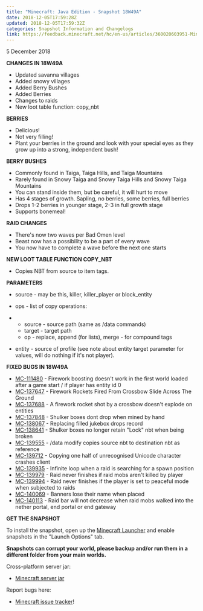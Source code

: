 ```yaml
---
title: "Minecraft: Java Edition - Snapshot 18W49A"
date: 2018-12-05T17:59:28Z
updated: 2018-12-05T17:59:32Z
categories: Snapshot Information and Changelogs
link: https://feedback.minecraft.net/hc/en-us/articles/360020603951-Minecraft-Java-Edition-Snapshot-18W49A
---
```


5 December 2018

**CHANGES IN 18W49A**

-   Updated savanna villages
-   Added snowy villages
-   Added Berry Bushes
-   Added Berries
-   Changes to raids
-   New loot table function: copy_nbt

**BERRIES**

-   Delicious!
-   Not very filling!
-   Plant your berries in the ground and look with your special eyes as they grow up into a strong, independent bush!

**BERRY BUSHES**

-   Commonly found in Taiga, Taiga Hills, and Taiga Mountains
-   Rarely found in Snowy Taiga and Snowy Taiga Hills and Snowy Taiga Mountains
-   You can stand inside them, but be careful, it will hurt to move
-   Has 4 stages of growth. Sapling, no berries, some berries, full berries
-   Drops 1-2 berries in younger stage, 2-3 in full growth stage
-   Supports bonemeal!

**RAID CHANGES**

-   There\'s now two waves per Bad Omen level
-   Beast now has a possibility to be a part of every wave
-   You now have to complete a wave before the next one starts

**NEW LOOT TABLE FUNCTION COPY_NBT**

-   Copies NBT from source to item tags.

**PARAMETERS**

-   source - may be this, killer, killer_player or block_entity

-   ops - list of copy operations:

-   -   source - source path (same as /data commands)
    -   target - target path
    -   op - replace, append (for lists), merge - for compound tags

-   entity - source of profile (see note about entity target parameter for values, will do nothing if it\'s not player).

**FIXED BUGS IN 18W49A**

-   [MC-111480](https://bugs.mojang.com/browse/MC-111480) - Firework boosting doesn\'t work in the first world loaded after a game start / if player has entity id 0
-   [MC-137647](https://bugs.mojang.com/browse/MC-137647) - Firework Rockets Fired From Crossbow Slide Across The Ground
-   [MC-137688](https://bugs.mojang.com/browse/MC-137688) - A firework rocket shot by a crossbow doesn\'t explode on entities
-   [MC-137848](https://bugs.mojang.com/browse/MC-137848) - Shulker boxes dont drop when mined by hand
-   [MC-138067](https://bugs.mojang.com/browse/MC-138067) - Replacing filled jukebox drops record
-   [MC-138641](https://bugs.mojang.com/browse/MC-138641) - Shulker boxes no longer retain \"Lock\" nbt when being broken
-   [MC-139555](https://bugs.mojang.com/browse/MC-139555) - /data modify copies source nbt to destination nbt as reference
-   [MC-139712](https://bugs.mojang.com/browse/MC-139712) - Copying one half of unrecognised Unicode character crashes client
-   [MC-139935](https://bugs.mojang.com/browse/MC-139935) - Infinite loop when a raid is searching for a spawn position
-   [MC-139979](https://bugs.mojang.com/browse/MC-139979) - Raid never finishes if raid mobs aren\'t killed by player
-   [MC-139994](https://bugs.mojang.com/browse/MC-139994) - Raid never finishes if the player is set to peaceful mode when subjected to raids
-   [MC-140069](https://bugs.mojang.com/browse/MC-140069) - Banners lose their name when placed
-   [MC-140113](https://bugs.mojang.com/browse/MC-140113) - Raid bar will not decrease when raid mobs walked into the nether portal, end portal or end gateway

**GET THE SNAPSHOT**

To install the snapshot, open up the [Minecraft Launcher](https://minecraft.net/download) and enable snapshots in the \"Launch Options\" tab.

**Snapshots can corrupt your world, please backup and/or run them in a different folder from your main worlds.**

Cross-platform server jar:

-   [Minecraft server jar](https://launcher.mojang.com/v1/objects/5b6eb767f6708d351e3d1009a44115bb033b854f/server.jar)

Report bugs here:

-   [Minecraft issue tracker](https://bugs.mojang.com/browse/MC)!
